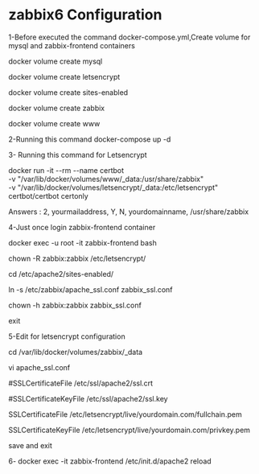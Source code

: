 # zabbix6 Configuration

1-Before executed the command docker-compose.yml,Create volume for mysql and zabbix-frontend containers

docker volume create mysql

docker volume create letsencrypt

docker volume create sites-enabled

docker volume create zabbix

docker volume create www

2-Running this command docker-compose up -d

3- Running this command for Letsencrypt

docker run -it --rm --name certbot \
	    -v "/var/lib/docker/volumes/www/_data:/usr/share/zabbix" \
	    -v "/var/lib/docker/volumes/letsencrypt/_data:/etc/letsencrypt" \
            certbot/certbot certonly

Answers : 2, yourmailaddress, Y, N, yourdomainname, /usr/share/zabbix

4-Just once login zabbix-frontend container

docker exec -u root -it zabbix-frontend bash

chown -R zabbix:zabbix /etc/letsencrypt/

cd /etc/apache2/sites-enabled/

ln -s /etc/zabbix/apache_ssl.conf zabbix_ssl.conf

chown -h zabbix:zabbix zabbix_ssl.conf

exit

5-Edit for letsencrypt configuration

cd /var/lib/docker/volumes/zabbix/_data

 vi apache_ssl.conf
 
 #SSLCertificateFile /etc/ssl/apache2/ssl.crt
 
 #SSLCertificateKeyFile /etc/ssl/apache2/ssl.key
 
 SSLCertificateFile /etc/letsencrypt/live/yourdomain.com/fullchain.pem
 
 SSLCertificateKeyFile /etc/letsencrypt/live/yourdomain.com/privkey.pem
 
save and exit

6- docker exec -it zabbix-frontend /etc/init.d/apache2 reload
